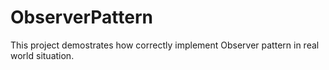 # ObserverPattern
This project demostrates how correctly implement Observer pattern in real world situation.
